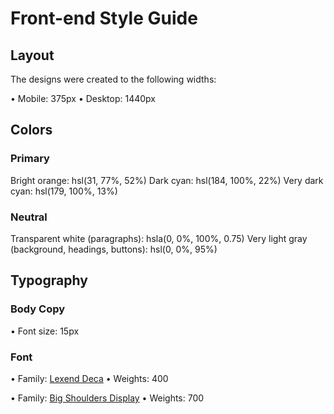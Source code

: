 # Front-end Style Guide

## Layout

The designs were created to the following widths:

•⁠  ⁠Mobile: 375px
•⁠  ⁠Desktop: 1440px

## Colors

### Primary

Bright orange: hsl(31, 77%, 52%)
Dark cyan: hsl(184, 100%, 22%)
Very dark cyan: hsl(179, 100%, 13%)

### Neutral

Transparent white (paragraphs): hsla(0, 0%, 100%, 0.75)
Very light gray (background, headings, buttons): hsl(0, 0%, 95%)

## Typography

### Body Copy

•⁠  ⁠Font size: 15px

### Font

•⁠  ⁠Family: [Lexend Deca](https://fonts.google.com/specimen/Lexend+Deca)
•⁠  ⁠Weights: 400

•⁠  ⁠Family: [Big Shoulders Display](https://fonts.google.com/specimen/Big+Shoulders+Display)
•⁠  ⁠Weights: 700
    